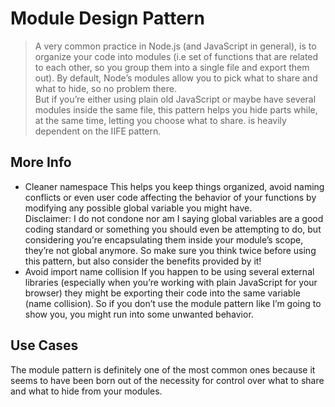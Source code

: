 # Module Design Pattern
>A very common practice in Node.js (and JavaScript in general), is to organize your code into modules (i.e set of functions that are related to each other, so you group them into a single file and export them out). By default, Node’s modules allow you to pick what to share and what to hide, so no problem there.<br />
But if you’re either using plain old JavaScript or maybe have several modules inside the same file, this pattern helps you hide parts while, at the same time, letting you choose what to share.
>is heavily dependent on the IIFE pattern.


## More Info
- Cleaner namespace
This helps you keep things organized, avoid naming conflicts or even user code affecting the behavior of your functions by modifying any possible global variable you might have.<br />
Disclaimer: I do not condone nor am I saying global variables are a good coding standard or something you should even be attempting to do, but considering you’re encapsulating them inside your module’s scope, they’re not global anymore. So make sure you think twice before using this pattern, but also consider the benefits provided by it!
- Avoid import name collision
If you happen to be using several external libraries (especially when you’re working with plain JavaScript for your browser) they might be exporting their code into the same variable (name collision). So if you don’t use the module pattern like I’m going to show you, you might run into some unwanted behavior.

## Use Cases
The module pattern is definitely one of the most common ones because it seems to have been born out of the necessity for control over what to share and what to hide from your modules.
